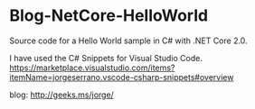 # Blog-NetCore-HelloWorld
Source code for a Hello World sample in C# with .NET Core 2.0.

I have used the C# Snippets for Visual Studio Code.
https://marketplace.visualstudio.com/items?itemName=jorgeserrano.vscode-csharp-snippets#overview

blog: http://geeks.ms/jorge/
